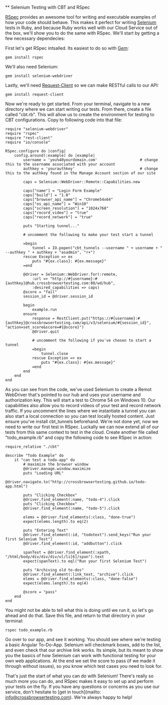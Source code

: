 ** Selenium Testing with CBT and RSpec

[RSpec](http://rspec.info/) provides an awesome tool for writing and executable examples of how your code should behave. This makes it perfect for writing [Selenium](http://www.seleniumhq.org/) tests in Ruby, and because Ruby works well with our Cloud Service out of the box, we'll show you to do the same with RSpec. We'll start by getting a few necessary dependecies:

First let's get RSpec intsalled. Its easiest to do so with [Gem](https://rubygems.org/):

```
gem install rspec
```

We'll also need Selenium:

```
gem install selenium-webdriver
```

Lastly, we'll need [Request-Client](https://github.com/rest-client/rest-client) so we can make RESTful calls to our API:

```
gem install request-client
```

Now we're ready to get started. From your terminal, navigate to a new directory where we can start writing our tests. From there, create a file called "cbt.rb". This will allow us to create the environment for testing to CBT configurations. Copy to following code into that file:

```
require "selenium-webdriver"
require "rspec"
require "rest-client"
require "io/console"

RSpec.configure do |config|
	config.around(:example) do |example|
		username = 'you%40yourdomain.com'					# change this to the username associated with your account
		authkey = 'yourauthkey'								# change this to the authkey found in the Manage Account section of our site

		caps = Selenium::WebDriver::Remote::Capabilities.new

		caps["name"] = "Login Form Example"
		caps["build"] = "1.0"
		caps["browser_api_name"] = "Chrome54x64"
		caps["os_api_name"] = "Win10"
		caps["screen_resolution"] = "1024x768"
		caps["record_video"] = "true"
		caps["record_network"] = "true"

		puts "Starting tunnel..."
		
		# uncomment the following to make your test start a tunnel

		=begin
			tunnel = IO.popen("cbt_tunnels --username " + username + " --authkey " + authkey + "asadmin", "r+")
		rescue Exception => ex
			puts "#{ex.class}: #{ex.message}"
		=end

		@driver = Selenium::WebDriver.for(:remote,
			:url => "http://#{username}:#{authkey}@hub.crossbrowsertesting.com:80/wd/hub",
			:desired_capabilities => caps)
		@score = "fail"
		session_id = @driver.session_id

		begin
			example.run
		ensure
			response = RestClient.put("https://#{username}:#{authkey}@crossbrowsertesting.com/api/v3/selenium/#{session_id}", "action=set_score&score=#{@score}")
			@driver.quit

			# uncomment the following if you've chosen to start a tunnel
			=begin
				tunnel.close
			rescue Exception => ex
				puts "#{ex.class}: #{ex.message}"
			=end
		end
	end
end

```

As you can see from the code, we've used Selenium to create a Remot WebDriver that's pointed to our hub and uses your username and authorization key. This will start a test to Chrome 54 on Windows 10. Our capabilities also allow you to record videos of your test and record network traffic. If you uncomment the lines where we instantiate a tunnel you can also start a local connection so you can test locally hosted content. Just ensure you've install cbt_tunnels beforehand. We're not done yet, now we need to write our first test in RSpec. Luckally we can now extend all of our tests from this same context to test in the cloud. Create another file called "todo_example.rb" and copy the following code to see RSpec in action:

```
require_relative "./cbt"

describe "Todo Example" do 
	it "can test a todo-app" do
		# maximize the browser window
		@driver.manage.window.maximize
        puts "Loading URL"
        @driver.navigate.to("http://crossbrowsertesting.github.io/todo-app.html")

        puts "Clicking Checkbox"
        @driver.find_element(:name, "todo-4").click
        puts "Clicking Checkbox"
	    @driver.find_element(:name, "todo-5").click

        elems = @driver.find_elements(:class, "done-true")
        expect(elems.length).to eq(2)
        
        puts "Entering Text"
        @driver.find_element(:id, "todotext").send_keys("Run your first Selenium Test")
        @driver.find_element(:id, "addbutton").click

        spanText = @driver.find_element(:xpath, "/html/body/div/div/div/ul/li[6]/span").text
        expect(spanText).to eql("Run your first Selenium Test")

        puts "Archiving old to-dos"
        @driver.find_element(:link_text, "archive").click
        elems = @driver.find_elements(:class, "done-false")
        expect(elems.length).to eq(4)

        @score = "pass"
	end
end
```

You might not be able to tell what this is doing until we run it, so let's go ahead and do that. Save this file, and return to that directory in your terminal:

```
rspec todo_example.rb
```

Go over to our app, and see it working. You should see where we're testing a basic Angular To-Do-App. Selenium will checkmark boxes, add to the list, and even check that our archive link works. Its simple, but its meant to show you the basics of how Selenium can work with functional testing for your own web applications. At the end we set the score to pass (if we made it through without issues), so you know which test cases you need to look for. 

That's just the start of what you can do with Selenium! There's really so much more you can do, and RSpec makes it easy to set up and perform your tests on the fly. If you have any questions or concerns as you use our service, don't hesitate to [get in touch](mailto: info@crossbrowsertesting.com). We're always happy to help!